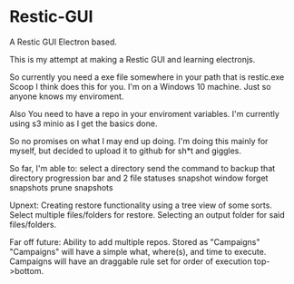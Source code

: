# Restic-GUI
A Restic GUI Electron based.

This is my attempt at making a Restic GUI and learning electronjs.

So currently you need a exe file somewhere in your path that is restic.exe Scoop I think does this for you.
I'm on a Windows 10 machine. Just so anyone knows my enviroment.

Also You need to have a repo in your enviroment variables. I'm currently using s3 minio as I get the basics done.

So no promises on what I may end up doing. I'm doing this mainly for myself, but decided to upload it to github for sh*t and giggles.

So far, I'm able to:
select a directory
send the command to backup that directory
progression bar and 2 file statuses
snapshot window
forget snapshots
prune snapshots

Upnext:
Creating restore functionality using a tree view of some sorts.
Select multiple files/folders for restore.
Selecting an output folder for said files/folders.

Far off future:
Ability to add multiple repos. Stored as "Campaigns"
"Campaigns" will have a simple what, where(s), and time to execute.
Campaigns will have an draggable rule set for order of execution top->bottom.
